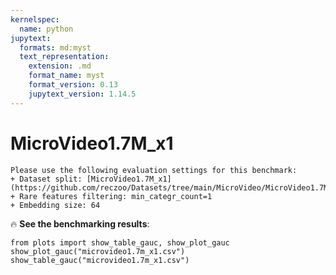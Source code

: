 ```yaml
---
kernelspec:
  name: python
jupytext:
  formats: md:myst
  text_representation:
    extension: .md
    format_name: myst
    format_version: 0.13
    jupytext_version: 1.14.5
---
```


# MicroVideo1.7M_x1

```{note}
Please use the following evaluation settings for this benchmark:
+ Dataset split: [MicroVideo1.7M_x1](https://github.com/reczoo/Datasets/tree/main/MicroVideo/MicroVideo1.7M_x1)
+ Rare features filtering: min_categr_count=1
+ Embedding size: 64
```

🔥 **See the benchmarking results**:

```{code-cell}
from plots import show_table_gauc, show_plot_gauc
show_plot_gauc("microvideo1.7m_x1.csv")
show_table_gauc("microvideo1.7m_x1.csv")
```
